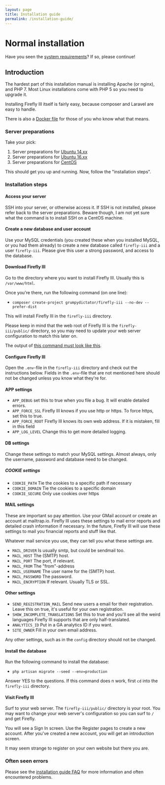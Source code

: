 ```yaml
---
layout: page
title: Installation guide
permalink: /installation-guide/
---
```


# Normal installation

Have you seen the [system requirements](/system-requirements/)? If so, please continue!

## Introduction

The hardest part of this installation manual is installing Apache (or nginx), and PHP 7. Most Linux installations come with PHP 5 so you need to upgrade it.

Installing Firefly III itself is fairly easy, because composer and Laravel are easy to handle.

There is also a [Docker file](/installation-guide-docker/) for those of you who know what that means.

### Server preparations

Take your pick:

1. Server preparations for [Ubuntu 14.xx](/server-prep-ubu-14/)
2. Server preparations for [Ubuntu 16.xx](/server-prep-ubu-16/)
3. Server preparations for [CentOS](/server-prep-centos/)

This should get you up and running. Now, follow the "installation steps".

### Installation steps

#### Access your server
SSH into your server, or otherwise access it. If SSH is not installed, please refer back to the server preparations. Beware though, I am not yet sure what the command is to install SSH on a CentOS machine.

#### Create a new database and user account
Use your MySQL credentials (you created these when you installed MySQL, or you had them already) to create a new database called `firefly-iii` and a user `firefly-iii`. Please give this user a strong password, and access to the database.

#### Download Firefly III
Go to the directory where you want to install Firefly III. Usually this is `/var/www/html`. 

Once you're there, run the following command (on one line):

- `composer create-project grumpydictator/firefly-iii --no-dev --prefer-dist`

This will install Firefly III in the `firefly-iii` directory.

Please keep in mind that the web root of Firefly III is the `firefly-iii/public/` directory, so you may need to update your web server configuration to match this later on.

The output of [this command must look like this](/static/installation-output.txt).

#### Configure Firefly III

Open the `.env`-file in the `firefly-iii` directory and check out the instructions below. Fields in the `.env`-file that are not mentioned here should not be changed unless you know what they're for.

#### APP settings

* `APP_DEBUG` set this to true when you file a bug. It will enable detailed errors.
* `APP_FORCE_SSL` Firefly III knows if you use http or https. To force https, set this to true.
* `APP_FORCE_ROOT` Firefly III knows its own web address. If it is mistaken, fill in this field
* `APP_LOG_LEVEL` Change this to get more detailed logging.

#### DB settings

Change these settings to match your MySQL settings. Almost always, only the username, password and database need to be changed.

##### COOKIE settings

* `COOKIE_PATH` Tie the cookies to a specific path if necessary
* `COOKIE_DOMAIN` Tie the cookies to a specific domain
* `COOKIE_SECURE` Only use cookies over https

#### MAIL settings

These are important so pay attention. Use your GMail account or create an account at mailtrap.io. Firefly III uses these settings to mail error reports and detailed crash information if necessary. In the future, Firefly III will use these settings to mail you financial reports and stuff like that.

Whatever mail service you use, they can tell you what these settings are.

* `MAIL_DRIVER` Is usually smtp, but could be sendmail too.
* `MAIL_HOST` The (SMTP) host.
* `MAIL_PORT` The port, if relevant.
* `MAIL_FROM` The "from"-address
* `MAIL_USERNAME` The user name for the (SMTP) host.
* `MAIL_PASSWORD` The password.
* `MAIL_ENCRYPTION` If relevant. Usually TLS or SSL.

#### Other settings

* `SEND_REGISTRATION_MAIL` Send new users a email for their registration. Leave this on true, it's useful for your own registration.
* `SHOW_INCOMPLETE_TRANSLATIONS` Set this to true and you'll see all the weird languages Firefly III supports that are only half-translated.
* `ANALYTICS_ID` Put in a GA analytics ID if you want.
* `SITE_OWNER` Fill in your own email address.

Any other settings, such as in the `config` directory should not be changed.

#### Install the database

Run the following command to install the database:

* `php artisan migrate --seed --env=production`

Answer YES to the questions. If this command does n work, first `cd` into the `firefly-iii` directory.

#### Visit Firefly III

Surf to your web server. The `firefly-iii/public/` directory is your root. You may want to change your web server's configuration so you can surf to `/` and get Firefly.

You will see a Sign In screen. Use the Register pages to create a new account. After you've created a new account, you will get an introduction screen.

It may seem strange to register on your own website but there you are.

### Often seen errors

Please see the [installation guide FAQ](/installation-guide-faq/) for more information and often encountered problems.
